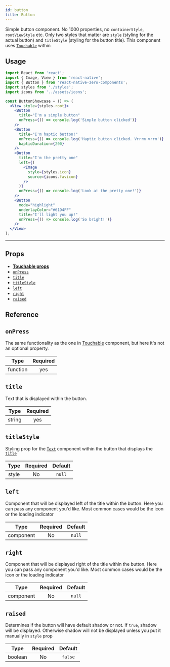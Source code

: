 ```yaml
---
id: button
title: Button
---
```

Simple button component. No 1000 properties, no `containerStyle`, `rootViewStyle` etc. Only two styles that matter are `style` (styling for the actual button) and `titleStyle` (styling for the button title). This component uses [`Touchable`](https://zeromolecule.github.io/react-native-zero-components/touchable) within



## Usage


```jsx
import React from 'react';
import { Image, View } from 'react-native';
import { Button } from 'react-native-zero-components';
import styles from './styles';
import icons from '../assets/icons';

const ButtonShowcase = () => (
  <View style={styles.root}>
    <Button
      title="I'm a simple button"
      onPress={() => console.log('Simple button clicked')}
    />
    <Button
      title="I'm haptic button!"
      onPress={() => console.log('Haptic button clicked. Vrrrm vrrm')}
      hapticDuration={200}
    />
    <Button
      title="I'm the pretty one"
      left={(
        <Image
          style={styles.icon}
          source={icons.favicon}
        />
      )}
      onPress={() => console.log('Look at the pretty one!')}
    />
    <Button
      mode="highlight"
      underlayColor="#61D4FF"
      title="I'll light you up!"
      onPress={() => console.log('So bright!')}
    />
  </View>
);
```

---
## Props
* [**Touchable props**](https://zeromolecule.github.io/react-native-zero-components/touchable)
* [`onPress`](#onPress)
* [`title`](#title)
* [`titleStyle`](#titleStyle)
* [`left`](#left)
* [`right`](#right)
* [`raised`](#raised)

## Reference

## `onPress`
The same functionality as the one in [Touchable](https://zeromolecule.github.io/react-native-zero-components/touchable) component, but here it's not an optional property.

|         Type        | Required |
|:-------------------:|:--------:|
| function |    yes    |

## `title`
Text that is displayed within the button.

|         Type        | Required |
|:-------------------:|:--------:|
| string |    yes    |

## `titleStyle`
Styling prop for the [`Text`](https://facebook.github.io/react-native/docs/text) component within the button that displays the [`title`](#title)

|         Type        | Required | Default                                                                             |
|:-------------------:|:--------:|:-------------------------------------------------------------------------------------:|
| style |    No    | `null` |

## `left`
Component that will be displayed left of the title within the button. Here you can pass any component you'd like. Most common cases would be the icon or the loading indicator

|         Type        | Required | Default                                                                             |
|:-------------------:|:--------:|:-------------------------------------------------------------------------------------:|
| component |    No    | `null` |

## `right`
Component that will be displayed right of the title within the button. Here you can pass any component you'd like. Most common cases would be the icon or the loading indicator

|         Type        | Required | Default                                                                             |
|:-------------------:|:--------:|:-------------------------------------------------------------------------------------:|
| component |    No    | `null` |

## `raised`
Determines if the button will have default shadow or not. If `true`, shadow will be displayed. Otherwise shadow will not be displayed unless you put it manually in `style` prop

|         Type        | Required | Default                                                                             |
|:-------------------:|:--------:|:-------------------------------------------------------------------------------------:|
| boolean |    No    | `false` |
